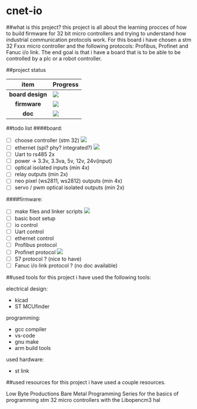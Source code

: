 # cnet-io 
 

##what is this project?
 this project is all about the learning procces of how to build firmware for 32 bit micro controllers and trying to understand how industrial communication protocols work. For this board i have chosen a stm 32 Fxxx micro controller and the following protocols: Profibus, Profinet and Fanuc i/o link. The end goal is that i have a board that is to be able to be controlled by a plc or a robot controller.

##project status

| item    | Progress |
| :--------: | ------- |
| **board design** | ![](https://geps.dev/progress/1?dangerColor=6488ea&warningColor=6488ea&successColor=6488ea) |
| **firmware** | ![](https://geps.dev/progress/1?dangerColor=6488ea&warningColor=6488ea&successColor=6488ea) |
| **doc** | ![](https://geps.dev/progress/0?dangerColor=6488ea&warningColor=6488ea&successColor=6488ea) |

##todo list
####board:
- [ ] choose controller (stm 32) ![](https://img.shields.io/badge/active-6488ea) 
- [ ] ethernet (spi? phy? integrated?) ![](https://img.shields.io/badge/active-6488ea) 
- [ ] Uart to rs485 2x
- [ ] power -> 3.3v, 3.3va, 5v, 12v, 24v(input)
- [ ] optical isolated inputs (min 4x)
- [ ] relay outputs (min 2x)
- [ ] neo pixel (ws2811, ws2812) outputs (min 4x)
- [ ] servo / pwm optical isolated outputs (min 2x)

####firmware:
- [ ] make files and linker scripts ![](https://img.shields.io/badge/active-6488ea) 
- [ ] basic boot setup
- [ ] io control
- [ ] Uart control
- [ ] ethernet control
- [ ] Profibus protocol
- [ ] Profinet protocol ![](https://img.shields.io/badge/active-6488ea) 
- [ ] S7 protocol ? (nice to have)
- [ ] Fanuc i/o link protocol ? (no doc available)

##used tools
for this project i have used the following tools:

electrical design:
* kicad
* ST MCUfinder

programming:
* gcc compiler
* vs-code
* gnu make
* arm build tools

used hardware:
* st link

##used resources
for this project i have used a couple resources.

Low Byte Productions Bare Metal Programming Series
for the basics of programming stm 32 micro controllers with the Libopencm3 hal


